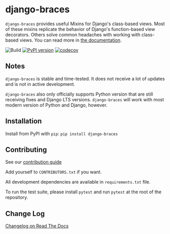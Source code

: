 # django-braces

`django-braces` provides useful Mixins for Django's class-based views.
Most of these mixins replicate the behavior of Django's function-based view
decorators. Others solve common headaches with working with class-based views.
You can read more in [the documentation](https://django-braces.readthedocs.io/en/latest/index.html).

![Build](https://github.com/brack3t/django-braces/actions/workflows/ci.yml/badge.svg?branch=main)
[![PyPI version](https://badge.fury.io/py/django-braces.svg)](http://badge.fury.io/py/django-braces)
[![codecov](https://codecov.io/gh/brack3t/django-braces/branch/main/graph/badge.svg?token=aBhzbsyyTi)](https://codecov.io/gh/brack3t/django-braces)

## Notes

`django-braces` is stable and time-tested. It does not receive a lot of updates
and is not in active development.

`django-braces` also only officially supports Python version that are still
receiving fixes and Django LTS versions. `django-braces` will work with most
modern version of Python and Django, however.

## Installation

Install from PyPI with `pip`: `pip install django-braces`

## Contributing

See our [contribution guide](https://django-braces.readthedocs.io/en/latest/contributing.html)

Add yourself to `CONTRIBUTORS.txt` if you want.

All development dependencies are available in `requirements.txt` file.

To run the test suite, please install `pytest` and run `pytest` at the root
of the repository.

## Change Log

[Changelog on Read The Docs](https://django-braces.readthedocs.io/en/latest/changelog.html)
